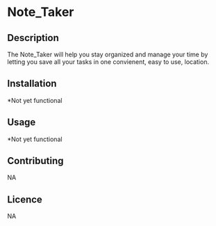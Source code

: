 # Note_Taker

## Description 
  The Note_Taker will help you stay organized and manage your time by letting you save all your tasks in one convienent, easy to use, location. 

  ## Installation
  *Not yet functional

  ## Usage
  *Not yet functional

  ## Contributing
  NA

  ## Licence
  NA
